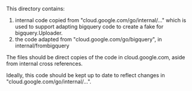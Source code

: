 This directory contains:

1. internal code copied from "cloud.google.com/go/internal/..." which is used to support adapting bigquery code to create a fake for bigquery.Uploader.
2. the code adapted from "cloud.google.com/go/bigquery", in internal/frombigquery

The files should be direct copies of the code in cloud.google.com, aside from internal cross references.

Ideally, this code should be kept up to date to reflect changes in "cloud.google.com/go/internal/...".
